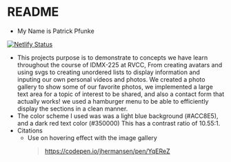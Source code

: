 # README
 - My Name is Patrick Pfunke

 [![Netlify Status](https://api.netlify.com/api/v1/badges/adda6043-0a6e-453f-8444-3b441a83ea4c/deploy-status)](https://app.netlify.com/sites/midterm-patrickpfunke/deploys)
 - This projects purpose is to demonstrate to concepts we have learn throughout the course of IDMX-225 at RVCC, From creating avatars and using svgs to creating unordered lists to display information and inputing our own personal videos and photos. We created a photo gallery to show some of our favorite photos, we implemented a large text area for a topic of interest to be shared, and also a contact form that actually works! we used a hamburger menu to be able to efficiently display the sections in a clean manner. 
 - The color scheme I used was was a light blue background (#ACC8E5), and a dark red text color (#350000) This has a contrast ratio of 10.55:1.
 - Citations
    - Use on hovering effect with the image gallery
        > https://codepen.io/jhermansen/pen/YqEReZ